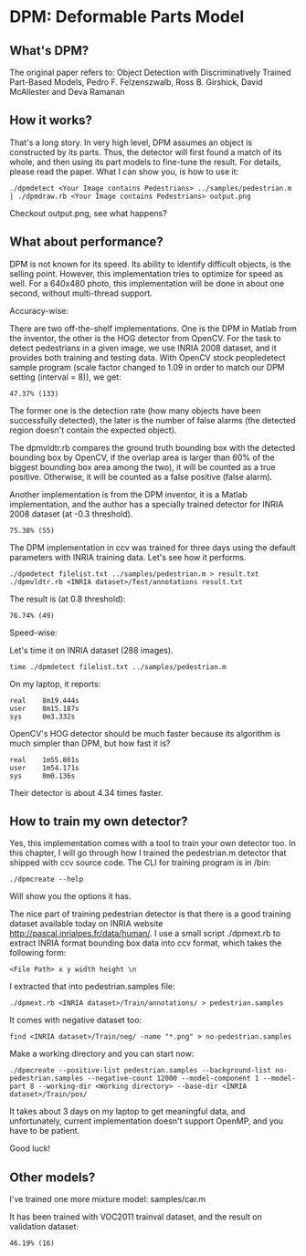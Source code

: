 DPM: Deformable Parts Model
===========================

What's DPM?
-----------

The original paper refers to:
Object Detection with Discriminatively Trained Part-Based Models, Pedro F. Felzenszwalb, Ross B. Girshick, David McAllester and Deva Ramanan

How it works?
-------------

That's a long story. In very high level, DPM assumes an object is constructed by
its parts. Thus, the detector will first found a match of its whole, and then
using its part models to fine-tune the result. For details, please read the
paper. What I can show you, is how to use it:

	./dpmdetect <Your Image contains Pedestrians> ../samples/pedestrian.m | ./dpmdraw.rb <Your Image contains Pedestrians> output.png

Checkout output.png, see what happens?

What about performance?
-----------------------

DPM is not known for its speed. Its ability to identify difficult objects, is
the selling point. However, this implementation tries to optimize for speed as
well. For a 640x480 photo, this implementation will be done in about one second,
without multi-thread support.

Accuracy-wise:

There are two off-the-shelf implementations. One is the DPM in Matlab from the inventor,
the other is the HOG detector from OpenCV. For the task to detect pedestrians in a
given image, we use INRIA 2008 dataset, and it provides both training and testing
data. With OpenCV stock peopledetect sample program (scale factor changed to 1.09
in order to match our DPM setting (interval = 8)), we get:

	47.37% (133)

The former one is the detection rate (how many objects have been successfully
detected), the later is the number of false alarms (the detected region doesn't
contain the expected object).

The dpmvldtr.rb compares the ground truth bounding box with the detected bounding
box by OpenCV, if the overlap area is larger than 60% of the biggest bounding box
area among the two), it will be counted as a true positive. Otherwise, it will be
counted as a false positive (false alarm).

Another implementation is from the DPM inventor, it is a Matlab implementation,
and the author has a specially trained detector for INRIA 2008 dataset (at -0.3
threshold).

	75.38% (55)

The DPM implementation in ccv was trained for three days using the default parameters
with INRIA training data. Let's see how it performs.

	./dpmdetect filelist.txt ../samples/pedestrian.m > result.txt
	./dpmvldtr.rb <INRIA dataset>/Test/annotations result.txt

The result is (at 0.8 threshold):

	76.74% (49)

Speed-wise:

Let's time it on INRIA dataset (288 images).

	time ./dpmdetect filelist.txt ../samples/pedestrian.m

On my laptop, it reports:

	real    8m19.444s
	user    8m15.187s
	sys     0m3.332s

OpenCV's HOG detector should be much faster because its algorithm is much simpler
than DPM, but how fast it is?

	real    1m55.861s
	user    1m54.171s
	sys     0m0.136s

Their detector is about 4.34 times faster.

How to train my own detector?
-----------------------------

Yes, this implementation comes with a tool to train your own detector too. In this
chapter, I will go through how I trained the pedestrian.m detector that shipped
with ccv source code. The CLI for training program is in /bin:

	./dpmcreate --help

Will show you the options it has.

The nice part of training pedestrian detector is that there is a good training
dataset available today on INRIA website <http://pascal.inrialpes.fr/data/human/>.
I use a small script ./dpmext.rb to extract INRIA format bounding box data into
ccv format, which takes the following form:

	<File Path> x y width height \n

I extracted that into pedestrian.samples file:

	./dpmext.rb <INRIA dataset>/Train/annotations/ > pedestrian.samples

It comes with negative dataset too:

	find <INRIA dataset>/Train/neg/ -name "*.png" > no-pedestrian.samples

Make a working directory and you can start now:

	./dpmcreate --positive-list pedestrian.samples --background-list no-pedestrian.samples --negative-count 12000 --model-component 1 --model-part 8 --working-dir <Working directory> --base-dir <INRIA dataset>/Train/pos/

It takes about 3 days on my laptop to get meaningful data, and unfortunately,
current implementation doesn't support OpenMP, and you have to be patient.

Good luck!

Other models?
-------------

I've trained one more mixture model: samples/car.m

It has been trained with VOC2011 trainval dataset, and the result on validation dataset:

	46.19% (16)
